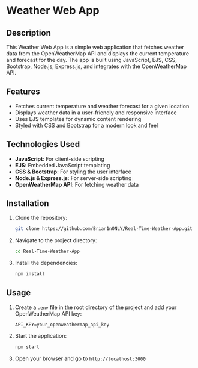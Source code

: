 # Weather Web App

## Description
This Weather Web App is a simple web application that fetches weather data from the OpenWeatherMap API and displays the current temperature and forecast for the day. The app is built using JavaScript, EJS, CSS, Bootstrap, Node.js, Express.js, and integrates with the OpenWeatherMap API.

## Features
- Fetches current temperature and weather forecast for a given location
- Displays weather data in a user-friendly and responsive interface
- Uses EJS templates for dynamic content rendering
- Styled with CSS and Bootstrap for a modern look and feel

## Technologies Used
- **JavaScript**: For client-side scripting
- **EJS**: Embedded JavaScript templating
- **CSS & Bootstrap**: For styling the user interface
- **Node.js & Express.js**: For server-side scripting
- **OpenWeatherMap API**: For fetching weather data

## Installation
1. Clone the repository:
    ```bash
    git clone https://github.com/Brian1nONLY/Real-Time-Weather-App.git
    ```
2. Navigate to the project directory:
    ```bash
    cd Real-Time-Weather-App
    ```
3. Install the dependencies:
    ```bash
    npm install
    ```

## Usage
1. Create a `.env` file in the root directory of the project and add your OpenWeatherMap API key:
    ```env
    API_KEY=your_openweathermap_api_key
    ```
2. Start the application:
    ```bash
    npm start
    ```
3. Open your browser and go to `http://localhost:3000`


